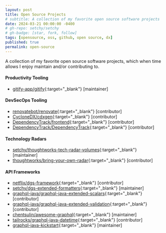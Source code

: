 ```yaml
---
layout: post
title: Open Source Projects
# subtitle: A collection of my favorite open source software projects
date: 2024-03-21 00:00:00 -0400
# gh-repo: setchy/setchy
# gh-badge: [star, fork, follow]
tags: [opensource, oss, github, open source, dx]
published: true
permalink: open-source
---
```


A collection of my favorite open source software projects, which when time allows I enjoy maintain and/or contributing to.

#### Productivity Tooling

- <span class="icon github">[gitify-app/gitify](https://github.com//gitify-app/gitify){:target="\_blank"} [maintainer]

#### DevSecOps Tooling

- <span class="icon github">[renovatebot/renovate](https://github.com/renovatebot/renovate){:target="\_blank"} [contributor]
- <span class="icon github">[CycloneDX/cdxgen](https://github.com/CycloneDX/cdxgen){:target="\_blank"} [contributor]
- <span class="icon github">[DependencyTrack/frontend](https://github.com/DependencyTrack/frontend){:target="\_blank"} [contributor]
- <span class="icon github">[DependencyTrack/DependencyTrack](https://github.com/DependencyTrack/DependencyTrack){:target="\_blank"} [contributor]

#### Technology Radars

- <span class="icon github">[setchy/thoughtworks-tech-radar-volumes](https://github.com/setchy/thoughtworks-tech-radar-volumes){:target="\_blank"} [maintainer]
- <span class="icon github">[thoughtworks/bring-your-own-radar](https://github.com/thoughtworks/build-your-own-radar){:target="\_blank"} [contributor]

#### API Frameworks

- <span class="icon github">[netflix/dgs-framework](https://github.com/Netflix/dgs-framework){:target="\_blank"} [contributor]
- <span class="icon github">[setchy/dgs-extended-formatters](https://github.com/setchy/dgs-extended-formatters){:target="\_blank"} [maintainer]
- <span class="icon github">[graphql-java/graphql-java-extended-scalars](https://github.com/graphql-java/graphql-java-extended-scalars){:target="\_blank"} [contributor]
- <span class="icon github">[graphql-java/graphql-java-extended-validation](https://github.com/graphql-java/graphql-java-extended-scalars){:target="\_blank"} [contributor]
- <span class="icon github">[chentsulin/awesome-graphql](https://github.com/chentsulin/awesome-graphql){:target="\_blank"} [maintainer]
- <span class="icon github">[tailrocks/graphql-java-datetime](https://github.com/tailrocks/graphql-java-datetime){:target="\_blank"} [contributor]
- <span class="icon github">[graphql-java-kickstart](https://github.com/graphql-java-kickstart){:target="\_blank"} [maintainer]
